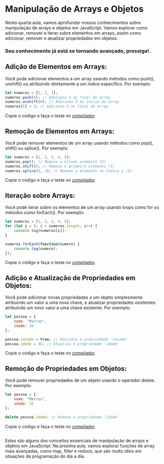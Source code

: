 ## <h1>Manipulação de Arrays e Objetos</h1>

Nesta quarta aula, vamos aprofundar nossos conhecimentos sobre manipulação de arrays e objetos em JavaScript. Vamos explorar como adicionar, remover e iterar sobre elementos em arrays, assim como adicionar, remover e atualizar propriedades em objetos.

 <h3> Seu conhecimento já está se tornando avançado, prossiga!. </h3>

##  **Adição de Elementos em Arrays**: 


Você pode adicionar elementos a um array usando métodos como push(), unshift() ou atribuindo diretamente a um índice específico. Por exemplo:
```javascript
let numeros = [1, 2, 3];
numeros.push(4); // Adiciona 4 ao final do array
numeros.unshift(0); // Adiciona 0 ao início do array
numeros[5] = 5; // Adiciona 5 ao final do array

```
Copie o código e faça o teste no [compilador](https://onecompiler.com/javascript).

##  


## **Remoção de Elementos em Arrays**:  


Você pode remover elementos de um array usando métodos como pop(), shift() ou splice(). Por exemplo:
```javascript
let numeros = [1, 2, 3, 4, 5];
numeros.pop(); // Remove o último elemento (5)
numeros.shift(); // Remove o primeiro elemento (1)
numeros.splice(1, 1); // Remove o elemento no índice 1 (2)

```
Copie o código e faça o teste no [compilador](https://onecompiler.com/javascript).

##  


## **Iteração sobre Arrays**:  


Você pode iterar sobre os elementos de um array usando loops como for ou métodos como forEach(). Por exemplo:
```javascript
let numeros = [1, 2, 3, 4, 5];
for (let i = 0; i < numeros.length; i++) {
    console.log(numeros[i]);
}

numeros.forEach(function(numero) {
    console.log(numero);
});


```
Copie o código e faça o teste no [compilador](https://onecompiler.com/javascript).

##  


## **Adição e Atualização de Propriedades em Objetos**: 


Você pode adicionar novas propriedades a um objeto simplesmente atribuindo um valor a uma nova chave, e atualizar propriedades existentes atribuindo um novo valor a uma chave existente. Por exemplo:
```javascript
let pessoa = {
    nome: "Marcos",
    idade: 34
};

pessoa.casado = true; // Adiciona a propriedade 'casado'
pessoa.idade = 35; // Atualiza a propriedade 'idade'

```
Copie o código e faça o teste no [compilador](https://onecompiler.com/javascript).

##  


## **Remoção de Propriedades em Objetos**:  


Você pode remover propriedades de um objeto usando o operador delete. Por exemplo:
```javascript
let pessoa = {
    nome: "Marcos",
    idade: 35
};

delete pessoa.idade; // Remove a propriedade 'idade'

```
Copie o código e faça o teste no [compilador](https://onecompiler.com/javascript).

##  


Estes são alguns dos conceitos essenciais de manipulação de arrays e objetos em JavaScript. Na próxima aula, vamos explorar funções de array mais avançadas, como map, filter e reduce, que são muito úteis em situações de programação do dia a dia. 
